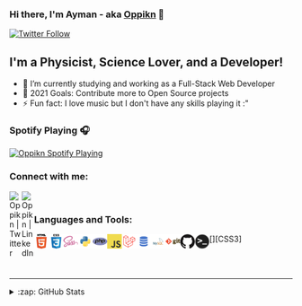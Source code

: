 ### Hi there, I'm Ayman - aka [Oppikn][website] 👋

[![Twitter Follow](https://img.shields.io/twitter/follow/AmbrusGrig?color=1DA1F2&logo=twitter&style=for-the-badge)](https://twitter.com/AmbrusGrig)

## I'm a Physicist, Science Lover, and a Developer!

- 🌱 I’m currently studying and working as a Full-Stack Web Developer
- 🥅 2021 Goals: Contribute more to Open Source projects
- ⚡ Fun fact: I love music but I don't have any skills playing it :"

### Spotify Playing 🎧

[<img src="https://now-playing-codestackr.vercel.app/api/spotify-playing" alt="Oppikn Spotify Playing" width="350" />](https://open.spotify.com/user/la9owyjrd272z00l2ctwhwo6l)

### Connect with me:

[<img align="left" alt="Oppikn | Twitter" width="22px" src="https://cdn.jsdelivr.net/npm/simple-icons@v3/icons/twitter.svg" />][twitter]
[<img align="left" alt="Oppikn | LinkedIn" width="22px" src="https://cdn.jsdelivr.net/npm/simple-icons@v3/icons/linkedin.svg" />][linkedin]

<br />

### Languages and Tools:

[<img align="left" alt="HTML5" width="26px" src="https://raw.githubusercontent.com/github/explore/80688e429a7d4ef2fca1e82350fe8e3517d3494d/topics/html/html.png" />][HTML5]
[<img align="left" alt="CSS3" width="26px" src="https://raw.githubusercontent.com/github/explore/80688e429a7d4ef2fca1e82350fe8e3517d3494d/topics/css/css.png" />][CSS3]
[<img align="left" alt="Sass" width="26px" src="https://raw.githubusercontent.com/github/explore/80688e429a7d4ef2fca1e82350fe8e3517d3494d/topics/sass/sass.png" />][Sass]
[<img align="left" alt="Python" width="26px" src="https://raw.githubusercontent.com/github/explore/80688e429a7d4ef2fca1e82350fe8e3517d3494d/topics/python/python.png" />][Python]
[<img align="left" alt="PHP" width="26px" src="https://raw.githubusercontent.com/github/explore/80688e429a7d4ef2fca1e82350fe8e3517d3494d/topics/php/php.png" />][PHP]
[<img align="left" alt="JavaScript" width="26px" src="https://raw.githubusercontent.com/github/explore/80688e429a7d4ef2fca1e82350fe8e3517d3494d/topics/javascript/javascript.png" />][JS]
[<img align="left" alt="Laravel" width="26px" src="https://raw.githubusercontent.com/github/explore/80688e429a7d4ef2fca1e82350fe8e3517d3494d/topics/laravel/laravel.png" />][Laravel]
[<img align="left" alt="SQL" width="26px" src="https://raw.githubusercontent.com/github/explore/80688e429a7d4ef2fca1e82350fe8e3517d3494d/topics/sql/sql.png" />][SQL]
[<img align="left" alt="MySQL" width="26px" src="https://raw.githubusercontent.com/github/explore/80688e429a7d4ef2fca1e82350fe8e3517d3494d/topics/mysql/mysql.png" />][MySQL]
[<img align="left" alt="Git" width="26px" src="https://raw.githubusercontent.com/github/explore/80688e429a7d4ef2fca1e82350fe8e3517d3494d/topics/git/git.png" />][Git]
[<img align="left" alt="GitHub" width="26px" src="https://raw.githubusercontent.com/github/explore/78df643247d429f6cc873026c0622819ad797942/topics/github/github.png" />][Github]
[<img align="left" alt="Terminal" width="26px" src="https://raw.githubusercontent.com/github/explore/80688e429a7d4ef2fca1e82350fe8e3517d3494d/topics/terminal/terminal.png" />][Terminal]

<br />
<br />

---

<details>
  <summary>:zap: GitHub Stats</summary>

  <img align="left" alt="Oppikn's GitHub Stats" src="https://github-readme-stats.codestackr.vercel.app/api?username=muhammed-ayman&show_icons=true&hide_border=true" />

</details>

[website]: https://www.linkedin.com/in/muhammedayman/
[twitter]: https://twitter.com/AmbrusGrig
[linkedin]: https://www.linkedin.com/in/muhammedayman/
[HTML5]: https://developer.mozilla.org/en-us/docs/Web/HTML
[CSS]: https://developer.mozilla.org/en-us/docs/Web/CSS
[MySQL]: https://www.mysql.com/
[SQL]:  https://developer.mozilla.org/en-us/docs/Glossary/SQL
[Github]: https://github.com/
[Git]: https://git-scm.com/doc
[Python]: https://www.python.org/doc/
[Laravel]: https://laravel.com/docs/8.x
[PHP]: https://www.php.net/
[JS]: https://www.javascript.com/
[Sass]: https://sass-lang.com/
[Terminal]: https://en.wikipedia.org/wiki/Bash_(Unix_shell)
